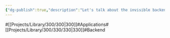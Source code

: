 ```yaml
---
{"dg-publish":true,"description":"Let's talk about the invisible backend of your application. Let's process data, deliver it quickly, and think in terms of 100 million actions at any given time. The schema of the database, etc. We need to make the application faster and more reliable... I don't know that yet.","permalink":"/projects/library/300/330/330/","dgPassFrontmatter":true,"noteIcon":"0","created":"2024-02-21T12:22:46.612+09:00","updated":"2024-06-20T02:40:32.440+09:00"}
---
```


#[[Projects/Library/300/300\|300]]#Applications#[[Projects/Library/300/330/330\|330]]#Backend

